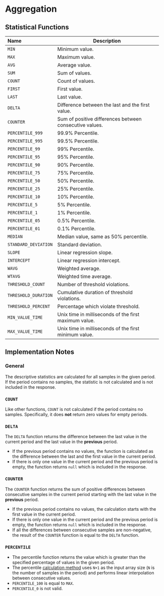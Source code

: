 # Aggregation

## Statistical Functions

| Name | Description |
|:---|---|
| `MIN`| Minimum value.
| `MAX`| Maximum value.
| `AVG`| Average value.
| `SUM`| Sum of values.
| `COUNT`| Count of values.
| `FIRST`| First value.
| `LAST`| Last value.
| `DELTA`| Difference between the last and the first value.
| `COUNTER` | Sum of positive differences between consecutive values.
| `PERCENTILE_999` | 99.9% Percentile.
| `PERCENTILE_995` | 99.5% Percentile.
| `PERCENTILE_99` | 99% Percentile.
| `PERCENTILE_95` | 95% Percentile.
| `PERCENTILE_90` | 90% Percentile.
| `PERCENTILE_75` | 75% Percentile.
| `PERCENTILE_50` | 50% Percentile.
| `PERCENTILE_25` | 25% Percentile.
| `PERCENTILE_10` | 10% Percentile.
| `PERCENTILE_5` | 5% Percentile.
| `PERCENTILE_1` | 1% Percentile.
| `PERCENTILE_05` | 0.5% Percentile.
| `PERCENTILE_01` | 0.1% Percentile.
| `MEDIAN` | Median value, same as 50% percentile.
| `STANDARD_DEVIATION` | Standard deviation.
| `SLOPE` | Linear regression slope.
| `INTERCEPT` | Linear regression intercept.
| `WAVG` | Weighted average.
| `WTAVG` | Weighted time average.
| `THRESHOLD_COUNT` | Number of threshold violations.
| `THRESHOLD_DURATION` | Cumulative duration of threshold violations.
| `THRESHOLD_PERCENT` | Percentage which violate threshold.
| `MIN_VALUE_TIME` | Unix time in milliseconds of the first maximum value.
| `MAX_VALUE_TIME` | Unix time in milliseconds of the first minimum value.

## Implementation Notes

### General

The descriptive statistics are calculated for all samples in the given period. If the period contains no samples, the statistic is not calculated and is not included in the response.

### `COUNT`

Like other functions, `COUNT` is not calculated if the period contains no samples. Specifically, it does **not** return zero values for empty periods.

### `DELTA`

The `DELTA` function returns the difference between the last value in the current period and the last value in the **previous** period.

* If the previous period contains no values, the function is calculated as the difference between the last and the first value in the current period.
* If there is only one value in the current period and the previous period is empty, the function returns `null` which is included in the response.

### `COUNTER`

The `COUNTER` function returns the sum of positive differences between consecutive samples in the current period starting with the last value in the **previous** period.

* If the previous period contains no values, the calculation starts with the first value in the current period.
* If there is only one value in the current period and the previous period is empty, the function returns `null` which is included in the response.
* If all the differences between consecutive samples are non-negative, the result of the `COUNTER` function is equal to the `DELTA` function.

### `PERCENTILE`

* The percentile function returns the value which is greater than the specified percentage of values in the given period.
* The percentile [calculation method](https://commons.apache.org/proper/commons-math/javadocs/api-3.0/org/apache/commons/math3/stat/descriptive/rank/Percentile.html) uses `N+1` as the input array size (`N` is the number of samples in the period) and performs linear interpolation between consecutive values.
* `PERCENTILE_100` is equal to `MAX`.
* `PERCENTILE_0` is not valid.